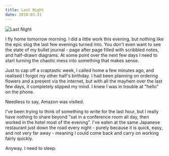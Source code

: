 ```yaml
---
title: Last Night
date: 2018-03-21
---
```


![Last Night](https://source.unsplash.com/vP3pnOoCiYE/1600x900)

I fly home tomorrow morning. I did a little work this evening, but nothing like the epic slog the last few evenings turned into. You don't even want to see the state of my bullet journal - page after page filled with scribbled notes, and half-drawn diagrams. At some point over the next few days I need to start turning the chaotic mess into something that makes sense.

Just to cap off a craptastic week, I called home a few minutes ago, and realised I forgot my other half's birthday. I had been planning on ordering flowers and a present via the internet, but with all the mayhem over the last few days, it completely slipped my mind. I knew I was in trouble at "hello" on the phone.

Needless to say, Amazon was visited.

I've been trying to think of something to write for the last hour, but I really have nothing to share beyond "sat in a conference room all day, then worked in the hotel most of the evening". I've eaten at the same Japanese restaurant just down the road every night - purely because it is quick, easy, and not very far away - meaning I could come back and carry on working fairly quickly.

Anyway. I need to sleep.